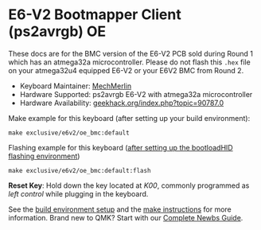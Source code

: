 # E6-V2 Bootmapper Client (ps2avrgb) OE

These docs are for the BMC version of the E6-V2 PCB sold during Round 1 which has an atmega32a microcontroller. Please do not flash this `.hex` file on your atmega32u4 equipped E6-V2 or your E6V2 BMC from Round 2. 

* Keyboard Maintainer: [MechMerlin](https://github.com/mechmerlin)
* Hardware Supported: ps2avrgb E6-V2 with atmega32a microcontroller
* Hardware Availability: [geekhack.org/index.php?topic=90787.0](https://geekhack.org/index.php?topic=90787.0)

Make example for this keyboard (after setting up your build environment):

    make exclusive/e6v2/oe_bmc:default

Flashing example for this keyboard ([after setting up the bootloadHID flashing environment](https://docs.qmk.fm/#/flashing_bootloadhid))

    make exclusive/e6v2/oe_bmc:default:flash

**Reset Key**: Hold down the key located at *K00*, commonly programmed as *left control* while plugging in the keyboard. 

See the [build environment setup](https://docs.qmk.fm/#/getting_started_build_tools) and the [make instructions](https://docs.qmk.fm/#/getting_started_make_guide) for more information. Brand new to QMK? Start with our [Complete Newbs Guide](https://docs.qmk.fm/#/newbs).
